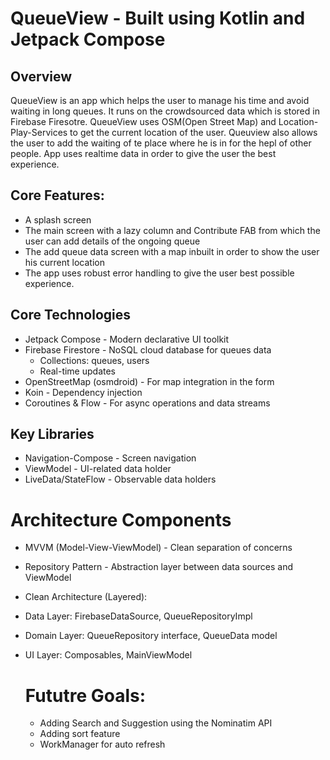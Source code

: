 # QueueView - Built using Kotlin and Jetpack Compose

## Overview

QueueView is an app which helps the user to manage his time and avoid waiting in long queues. It runs on the crowdsourced data which is stored in Firebase Firesotre. QueueView uses OSM(Open Street Map) and Location-Play-Services to get the current location of the user. Queuview also allows the user to add the waiting of te place where he is in for the hepl of other people.
App uses realtime data in order to give the user the best experience. 
## Core Features:
 * A splash screen
 * The main screen with a lazy column and Contribute FAB from which the user can add details of the ongoing queue
 * The add queue data screen with a map inbuilt in order to show the user his current location
 * The app uses robust error handling to give the user best possible experience.

   
## Core Technologies
  * Jetpack Compose - Modern declarative UI toolkit
  * Firebase Firestore - NoSQL cloud database for queues data
      * Collections: queues, users
      * Real-time updates
* OpenStreetMap (osmdroid) - For map integration in the form
* Koin - Dependency injection
* Coroutines & Flow - For async operations and data streams

## Key Libraries

* Navigation-Compose - Screen navigation
* ViewModel - UI-related data holder
* LiveData/StateFlow - Observable data holders

# Architecture Components
* MVVM (Model-View-ViewModel) - Clean separation of concerns
* Repository Pattern - Abstraction layer between data sources and ViewModel
* Clean Architecture (Layered):
* Data Layer: FirebaseDataSource, QueueRepositoryImpl
* Domain Layer: QueueRepository interface, QueueData model
* UI Layer: Composables, MainViewModel

  # Fututre Goals:
  * Adding Search and Suggestion using the Nominatim API
  * Adding sort feature
  * WorkManager for auto refresh
    

  
